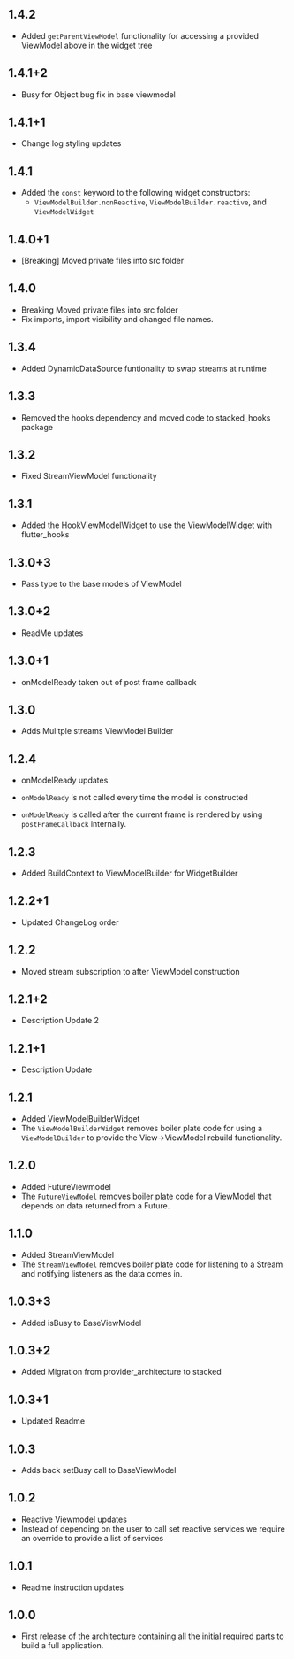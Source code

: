 ## 1.4.2

- Added `getParentViewModel` functionality for accessing a provided ViewModel above in the widget tree

## 1.4.1+2

- Busy for Object bug fix in base viewmodel

## 1.4.1+1

- Change log styling updates

## 1.4.1

- Added the `const` keyword to the following widget constructors:
  - `ViewModelBuilder.nonReactive`, `ViewModelBuilder.reactive`, and `ViewModelWidget`

## 1.4.0+1

- [Breaking] Moved private files into src folder

## 1.4.0

- Breaking Moved private files into src folder
- Fix imports, import visibility and changed file names.

## 1.3.4

- Added DynamicDataSource funtionality to swap streams at runtime

## 1.3.3

- Removed the hooks dependency and moved code to stacked_hooks package

## 1.3.2

- Fixed StreamViewModel functionality

## 1.3.1

- Added the HookViewModelWidget to use the ViewModelWidget with flutter_hooks

## 1.3.0+3

- Pass type to the base models of ViewModel

## 1.3.0+2

- ReadMe updates

## 1.3.0+1

- onModelReady taken out of post frame callback

## 1.3.0

- Adds Mulitple streams ViewModel Builder

## 1.2.4

- onModelReady updates

- `onModelReady` is not called every time the model is constructed
- `onModelReady` is called after the current frame is rendered by using `postFrameCallback` internally.

## 1.2.3

- Added BuildContext to ViewModelBuilder for WidgetBuilder

## 1.2.2+1

- Updated ChangeLog order

## 1.2.2

- Moved stream subscription to after ViewModel construction

## 1.2.1+2

- Description Update 2

## 1.2.1+1

- Description Update

## 1.2.1

- Added ViewModelBuilderWidget
- The `ViewModelBuilderWidget` removes boiler plate code for using a `ViewModelBuilder` to provide the View->ViewModel rebuild functionality.

## 1.2.0

- Added FutureViewmodel
- The `FutureViewModel` removes boiler plate code for a ViewModel that depends on data returned from a Future.

## 1.1.0

- Added StreamViewModel
- The `StreamViewModel` removes boiler plate code for listening to a Stream and notifying listeners as the data comes in.

## 1.0.3+3

- Added isBusy to BaseViewModel

## 1.0.3+2

- Added Migration from provider_architecture to stacked

## 1.0.3+1

- Updated Readme

## 1.0.3

- Adds back setBusy call to BaseViewModel

## 1.0.2

- Reactive Viewmodel updates
- Instead of depending on the user to call set reactive services we require an override to provide a list of services

## 1.0.1

- Readme instruction updates

## 1.0.0

- First release of the architecture containing all the initial required parts to build a full application.
